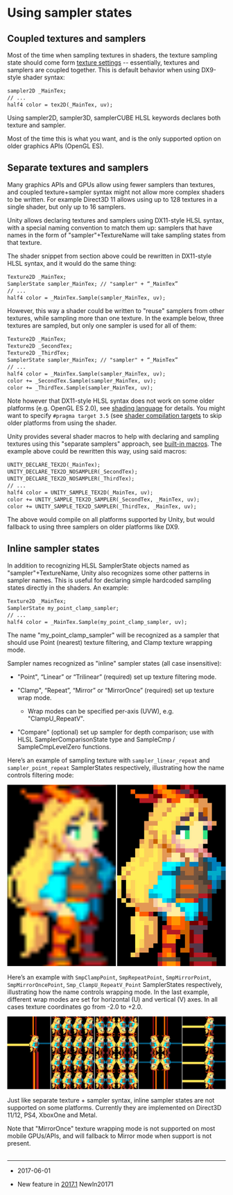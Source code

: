 # Using sampler states


## Coupled textures and samplers

Most of the time when sampling textures in shaders, the texture sampling state should come form [texture settings](class-TextureImporter) -- essentially, textures and samplers are coupled together. This is default behavior when using DX9-style shader syntax:

```
sampler2D _MainTex;
// ...
half4 color = tex2D(_MainTex, uv);
```

Using sampler2D, sampler3D, samplerCUBE HLSL keywords declares both texture and sampler.

Most of the time this is what you want, and is the only supported option on older graphics APIs (OpenGL ES).

## Separate textures and samplers

Many graphics APIs and GPUs allow using fewer samplers than textures, and coupled texture+sampler syntax might not allow more complex shaders to be written. For example Direct3D 11 allows using up to 128 textures in a single shader, but only up to 16 samplers.

Unity allows declaring textures and samplers using DX11-style HLSL syntax, with a special naming convention to match them up: samplers that have names in the form of "sampler"+TextureName will take sampling states from that texture.

The shader snippet from section above could be rewritten in DX11-style HLSL syntax, and it would do the same thing:

```
Texture2D _MainTex;
SamplerState sampler_MainTex; // "sampler" + “_MainTex”
// ...
half4 color = _MainTex.Sample(sampler_MainTex, uv);
```

However, this way a shader could be written to "reuse" samplers from other textures, while sampling more than one texture. In the example below, three textures are sampled, but only one sampler is used for all of them:

```
Texture2D _MainTex;
Texture2D _SecondTex;
Texture2D _ThirdTex;
SamplerState sampler_MainTex; // "sampler" + “_MainTex”
// ...
half4 color = _MainTex.Sample(sampler_MainTex, uv);
color += _SecondTex.Sample(sampler_MainTex, uv);
color += _ThirdTex.Sample(sampler_MainTex, uv);
```

Note however that DX11-style HLSL syntax does not work on some older platforms (e.g. OpenGL ES 2.0), see [shading language](SL-ShadingLanguage) for details. You might want to specify `#pragma target 3.5` (see [shader compilation targets](SL-ShaderCompileTargets) to skip older platforms from using the shader.

Unity provides several shader macros to help with declaring and sampling textures using this "separate samplers" approach, see [built-in macros](SL-BuiltinMacros). The example above could be rewritten this way, using said macros:

```
UNITY_DECLARE_TEX2D(_MainTex);
UNITY_DECLARE_TEX2D_NOSAMPLER(_SecondTex);
UNITY_DECLARE_TEX2D_NOSAMPLER(_ThirdTex);
// ...
half4 color = UNITY_SAMPLE_TEX2D(_MainTex, uv);
color += UNITY_SAMPLE_TEX2D_SAMPLER(_SecondTex, _MainTex, uv);
color += UNITY_SAMPLE_TEX2D_SAMPLER(_ThirdTex, _MainTex, uv);
```

The above would compile on all platforms supported by Unity, but would fallback to using three samplers on older platforms like DX9.

## Inline sampler states

In addition to recognizing HLSL SamplerState objects named as "sampler"+TextureName, Unity also recognizes some other patterns in sampler names. This is useful for declaring simple hardcoded sampling states directly in the shaders. An example:

```
Texture2D _MainTex;
SamplerState my_point_clamp_sampler;
// ...
half4 color = _MainTex.Sample(my_point_clamp_sampler, uv);
```

The name "my_point_clamp_sampler" will be recognized as a sampler that should use Point (nearest) texture filtering, and Clamp texture wrapping mode.

Sampler names recognized as "inline" sampler states (all case insensitive):

* "Point", “Linear” or “Trilinear” (required) set up texture filtering mode.

* "Clamp", “Repeat”, “Mirror” or “MirrorOnce” (required) set up texture wrap mode.

    * Wrap modes can be specified per-axis (UVW), e.g. "ClampU_RepeatV".

* "Compare" (optional) set up sampler for depth comparison; use with HLSL SamplerComparisonState type and SampleCmp / SampleCmpLevelZero functions.

Here’s an example of sampling texture with `sampler_linear_repeat` and `sampler_point_repeat` SamplerStates respectively, illustrating how the name controls filtering mode:

![](../uploads/Main/SamplerStates1.jpg)

Here’s an example with `SmpClampPoint`, `SmpRepeatPoint`, `SmpMirrorPoint`, `SmpMirrorOncePoint`, `Smp_ClampU_RepeatV_Point` SamplerStates respectively, illustrating how the name controls wrapping mode. In the last example, different wrap modes are set for horizontal (U) and vertical (V) axes. In all cases texture coordinates go from -2.0 to +2.0.

![](../uploads/Main/SamplerStates2.png)

Just like separate texture + sampler syntax, inline sampler states are not supported on some platforms. Currently they are implemented on Direct3D 11/12, PS4, XboxOne and Metal.

Note that "MirrorOnce" texture wrapping mode is not supported on most mobile GPUs/APIs, and will fallback to Mirror mode when support is not present.
<br/>
<br/>

---
*  <span class="page-edit">2017-06-01  <!-- include IncludeTextNewPageNoEdit --></span>

* <span class="page-history">New feature in [2017.1](https://docs.unity3d.com/2017.1/Documentation/Manual/30_search.html?q=newin20171) <span class="search-words">NewIn20171</span></span>